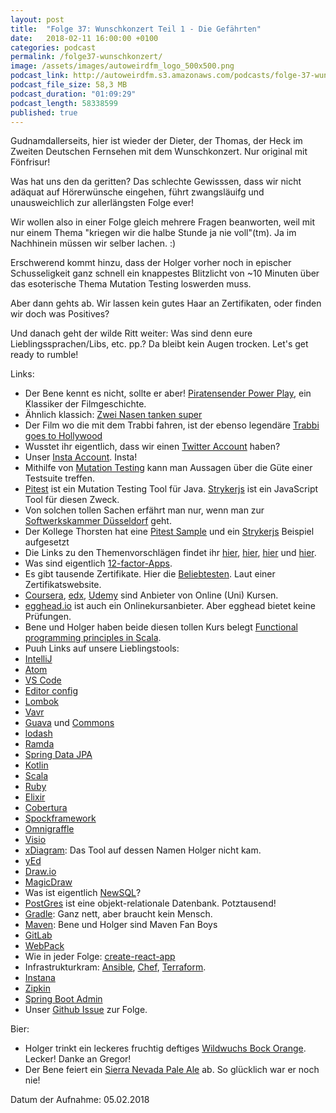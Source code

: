 ```yaml
---
layout: post
title:  "Folge 37: Wunschkonzert Teil 1 - Die Gefährten"
date:   2018-02-11 16:00:00 +0100
categories: podcast
permalink: /folge37-wunschkonzert/
image: /assets/images/autoweirdfm_logo_500x500.png
podcast_link: http://autoweirdfm.s3.amazonaws.com/podcasts/folge-37-wunschkonzert.mp3
podcast_file_size: 58,3 MB
podcast_duration: "01:09:29"
podcast_length: 58338599
published: true
---
```


Gudnamdallerseits, hier ist wieder der Dieter, der Thomas, der Heck im Zweiten Deutschen Fernsehen mit dem Wunschkonzert. Nur original mit Fönfrisur!

Was hat uns den da geritten? Das schlechte Gewisssen, dass wir nicht adäquat auf Hörerwünsche eingehen, führt zwangsläuifg und unausweichlich zur allerlängsten Folge ever!

Wir wollen also in einer Folge gleich mehrere Fragen beanworten, weil mit nur einem Thema "kriegen wir die halbe Stunde ja nie voll"(tm). Ja im Nachhinein müssen wir selber lachen. :)

Erschwerend kommt hinzu, dass der Holger vorher noch in epischer Schusseligkeit ganz schnell ein knappestes Blitzlicht von ~10 Minuten über das esoterische Thema Mutation Testing loswerden muss. 

Aber dann gehts ab. Wir lassen kein gutes Haar an Zertifikaten, oder finden wir doch was Positives? 

Und danach geht der wilde Ritt weiter: Was sind denn eure Lieblingssprachen/Libs, etc. pp.? Da bleibt kein Augen trocken. Let's get ready to rumble!

Links:

- Der Bene kennt es nicht, sollte er aber! [Piratensender Power Play](https://www.youtube.com/watch?v=_sbr2iduTyQ), ein Klassiker der Filmgeschichte.
- Ähnlich klassich: [Zwei Nasen tanken super](https://www.youtube.com/watch?v=pyH8rW6423k)
- Der Film wo die mit dem Trabbi fahren, ist der ebenso legendäre [Trabbi goes to Hollywood](https://de.wikipedia.org/wiki/Trabbi_goes_to_Hollywood)
- Wusstet ihr eigentlich, dass wir einen [Twitter Account](https://twitter.com/autoweirdfm?lang=de) haben?
- Unser [Insta Account](https://www.instagram.com/autoweirdfm/). Insta!
- Mithilfe von [Mutation Testing](https://www.triology.de/blog/mutation-testing) kann man Aussagen über die Güte einer Testsuite treffen.
- [Pitest](http://pitest.org/) ist ein Mutation Testing Tool für Java. [Strykerjs](http://stryker-mutator.github.io/) ist ein JavaScript Tool für diesen Zweck. 
- Von solchen tollen Sachen erfährt man nur, wenn man zur [Softwerkskammer Düsseldorf](https://www.softwerkskammer.org/groups/duesseldorf) geht. 
- Der Kollege Thorsten hat eine [Pitest Sample](https://github.com/thbrunzendorf/mutation-testing-sample) und ein [Strykerjs](https://github.com/thbrunzendorf/mutation-testing-js) Beispiel aufgesetzt
- Die Links zu den Themenvorschlägen findet ihr [hier](https://github.com/autoweirdfm/autoweirdfm.github.io/issues/4), [hier](https://github.com/autoweirdfm/autoweirdfm.github.io/issues/34), [hier](https://github.com/autoweirdfm/autoweirdfm.github.io/issues/32) und [hier](https://github.com/autoweirdfm/autoweirdfm.github.io/issues/31).
- Was sind eigentlich [12-factor-Apps](https://12factor.net/de/).
- Es gibt tausende Zertifikate. Hier die [Beliebtesten](http://www.gocertify.com/certifications/index.html). Laut einer Zertifikatswebsite.
- [Coursera](https://www.coursera.org/), [edx](https://www.edx.org/), [Udemy](https://www.udemy.com/) sind Anbieter von Online (Uni) Kursen.
- [egghead.io](https://egghead.io/) ist auch ein Onlinekursanbieter. Aber egghead bietet keine Prüfungen.
- Bene und Holger haben beide diesen tollen Kurs belegt [Functional programming principles in Scala](https://www.coursera.org/learn/progfun1).
- Puuh Links auf unsere Lieblingstools:
- [IntelliJ](https://www.jetbrains.com/idea/)
- [Atom](https://atom.io/)
- [VS Code](https://code.visualstudio.com/)
- [Editor config](http://editorconfig.org/)
- [Lombok](https://projectlombok.org/)
- [Vavr](http://www.vavr.io/)
- [Guava](https://github.com/google/guava) und [Commons](https://commons.apache.org/)
- [lodash](https://lodash.com/)
- [Ramda](http://ramdajs.com/)
- [Spring Data JPA](https://projects.spring.io/spring-data-jpa/)
- [Kotlin](https://kotlinlang.org/)
- [Scala](https://www.scala-lang.org/)
- [Ruby](https://www.ruby-lang.org/de/)
- [Elixir](https://elixir-lang.org/)
- [Cobertura](http://cobertura.github.io/cobertura/)
- [Spockframework](http://spockframework.org/)
- [Omnigraffle](https://www.omnigroup.com/omnigraffle)
- [Visio](https://products.office.com/de-de/visio/flowchart-software)
- [xDiagram](https://vutienthinh.wordpress.com/xdiagram/): Das Tool auf dessen Namen Holger nicht kam.
- [yEd](https://www.yworks.com/products/yed)
- [Draw.io](https://www.draw.io/)
- [MagicDraw](https://www.nomagic.com/products/magicdraw)
- Was ist eigentlich [NewSQL](https://de.wikipedia.org/wiki/NewSQL)?
- [PostGres](https://www.postgresql.org/) ist eine objekt-relationale Datenbank. Potztausend!
- [Gradle](https://gradle.org): Ganz nett, aber braucht kein Mensch.
- [Maven](https://maven.apache.org/): Bene und Holger sind Maven Fan Boys
- [GitLab](https://about.gitlab.com/)
- [WebPack](https://webpack.js.org/)
- Wie in jeder Folge: [create-react-app](https://github.com/facebook/create-react-app)
- Infrastrukturkram: [Ansible](https://www.ansible.com/), [Chef](https://www.chef.io/chef/), [Terraform](https://www.terraform.io/).
- [Instana](https://www.instana.com/)
- [Zipkin](https://zipkin.io/)
- [Spring Boot Admin](https://github.com/codecentric/spring-boot-admin)
- Unser [Github Issue](https://github.com/autoweirdfm/autoweirdfm.github.io/issues/39) zur Folge.

Bier:

- Holger trinkt ein leckeres fruchtig deftiges [Wildwuchs Bock Orange](https://untappd.com/b/wildwuchs-brauwerk-bock-o-range/1061075). Lecker! Danke an Gregor!
- Der Bene feiert ein [Sierra Nevada Pale Ale](https://untappd.com/b/sierra-nevada-brewing-co-pale-ale/6284) ab. So glücklich war er noch nie!

Datum der Aufnahme: 05.02.2018
